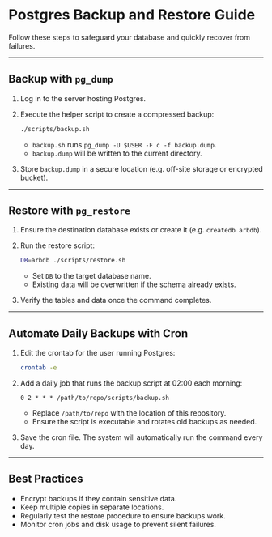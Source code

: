 # Postgres Backup and Restore Guide

Follow these steps to safeguard your database and quickly recover from failures.

---

## Backup with `pg_dump`

1. Log in to the server hosting Postgres.
2. Execute the helper script to create a compressed backup:

   ```bash
   ./scripts/backup.sh
   ```
   - `backup.sh` runs `pg_dump -U $USER -F c -f backup.dump`.
   - `backup.dump` will be written to the current directory.

3. Store `backup.dump` in a secure location (e.g. off-site storage or encrypted bucket).

---

## Restore with `pg_restore`

1. Ensure the destination database exists or create it (e.g. `createdb arbdb`).
2. Run the restore script:

   ```bash
   DB=arbdb ./scripts/restore.sh
   ```
   - Set `DB` to the target database name.
   - Existing data will be overwritten if the schema already exists.

3. Verify the tables and data once the command completes.

---

## Automate Daily Backups with Cron

1. Edit the crontab for the user running Postgres:

   ```bash
   crontab -e
   ```

2. Add a daily job that runs the backup script at 02:00 each morning:

   ```cron
   0 2 * * * /path/to/repo/scripts/backup.sh
   ```

   - Replace `/path/to/repo` with the location of this repository.
   - Ensure the script is executable and rotates old backups as needed.

3. Save the cron file. The system will automatically run the command every day.

---

## Best Practices

- Encrypt backups if they contain sensitive data.
- Keep multiple copies in separate locations.
- Regularly test the restore procedure to ensure backups work.
- Monitor cron jobs and disk usage to prevent silent failures.


